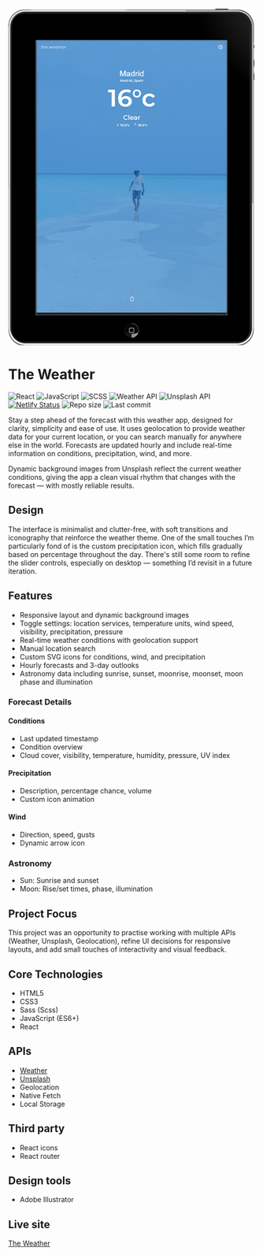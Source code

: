 ![Screenshot of The Weather app](assets/the-weather-project-500w.webp)

# The Weather

![React](https://img.shields.io/badge/React-17.0.1-blue)
![JavaScript](https://img.shields.io/badge/JavaScript-ES6%2B-yellow)
![SCSS](https://img.shields.io/badge/SCSS--CustomStyles-cc6699)
![Weather API](https://img.shields.io/badge/API-Weather-green)
![Unsplash API](https://img.shields.io/badge/API-Unsplash-111111?logo=unsplash&logoColor=white)
[![Netlify Status](https://api.netlify.com/api/v1/badges/283ba521-58da-41c8-86d2-f82a5fa495b0/deploy-status)](https://app.netlify.com/sites/pux-the-weather/deploys)
![Repo size](https://img.shields.io/github/repo-size/Dangereye/the-weather)
![Last commit](https://img.shields.io/github/last-commit/Dangereye/the-weather)

Stay a step ahead of the forecast with this weather app, designed for clarity, simplicity and ease of use. It uses geolocation to provide weather data for your current location, or you can search manually for anywhere else in the world. Forecasts are updated hourly and include real-time information on conditions, precipitation, wind, and more.

Dynamic background images from Unsplash reflect the current weather conditions, giving the app a clean visual rhythm that changes with the forecast — with mostly reliable results.

## Design

The interface is minimalist and clutter-free, with soft transitions and iconography that reinforce the weather theme. One of the small touches I’m particularly fond of is the custom precipitation icon, which fills gradually based on percentage throughout the day. There's still some room to refine the slider controls, especially on desktop — something I’d revisit in a future iteration.

## Features

- Responsive layout and dynamic background images
- Toggle settings: location services, temperature units, wind speed, visibility, precipitation, pressure
- Real-time weather conditions with geolocation support
- Manual location search
- Custom SVG icons for conditions, wind, and precipitation
- Hourly forecasts and 3-day outlooks
- Astronomy data including sunrise, sunset, moonrise, moonset, moon phase and illumination

### Forecast Details

#### Conditions

- Last updated timestamp
- Condition overview
- Cloud cover, visibility, temperature, humidity, pressure, UV index

#### Precipitation

- Description, percentage chance, volume
- Custom icon animation

#### Wind

- Direction, speed, gusts
- Dynamic arrow icon

### Astronomy

- Sun: Sunrise and sunset
- Moon: Rise/set times, phase, illumination

## Project Focus

This project was an opportunity to practise working with multiple APIs (Weather, Unsplash, Geolocation), refine UI decisions for responsive layouts, and add small touches of interactivity and visual feedback.

## Core Technologies

- HTML5
- CSS3
- Sass (Scss)
- JavaScript (ES6+)
- React

## APIs

- [Weather](https://www.weatherapi.com)
- [Unsplash](https://unsplash.com/developers)
- Geolocation
- Native Fetch
- Local Storage

## Third party

- React icons
- React router

## Design tools

- Adobe Illustrator

## Live site

[The Weather](https://pux-the-weather.netlify.app)
